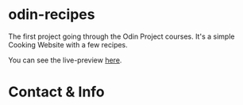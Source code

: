 # odin-recipes
The first project going through the Odin Project courses. It's a simple Cooking Website with a few recipes.

You can see the live-preview [here](https://victor-schumann.github.io/odin-recipes/).

# Contact & Info
<!--To be added-->